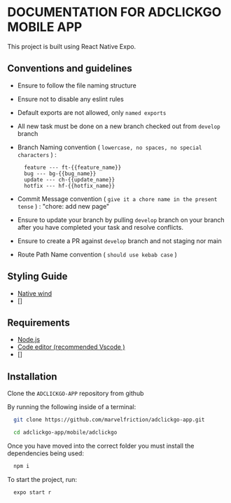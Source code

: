 
# DOCUMENTATION FOR ADCLICKGO MOBILE APP
This project is built using React Native Expo.

## Conventions and guidelines

-   Ensure to follow the file naming structure
-   Ensure not to disable any eslint rules
-   Default exports are not allowed, only `named exports`
-   All new task must be done on a new branch checked out from `develop` branch
-   Branch Naming convention ( `lowercase, no spaces, no special characters` ) :

          feature --- ft-{{feature_name}}
          bug --- bg-{{bug_name}}
          update --- ch-{{update_name}}
          hotfix --- hf-{{hotfix_name}}

-   Commit Message convention ( `give it a chore name in the present tense` ) :
          "chore: add new page"

-   Ensure to update your branch by pulling `develop` branch on your branch after you have completed your task and resolve conflicts.
-   Ensure to create a PR against `develop` branch and not staging nor main

-   Route Path Name convention ( `should use kebab case` )

## Styling Guide

-   [Native wind](https://nativewind.dev/)
-   []

## Requirements

-   [Node.js](https://nodejs.org/en/)
-   [Code editor (recommended Vscode )](https://code.visualstudio.com/download)
-   []

## Installation

Clone the `ADCLICKGO-APP` repository from github

By running the following inside of a terminal:

```bash
  git clone https://github.com/marvelfriction/adclickgo-app.git
```

```bash
  cd adclickgo-app/mobile/adclickgo
```

Once you have moved into the correct folder you must install the dependencies being used:

```bash
  npm i
```

To start the project, run:

```bash
  expo start r
```
